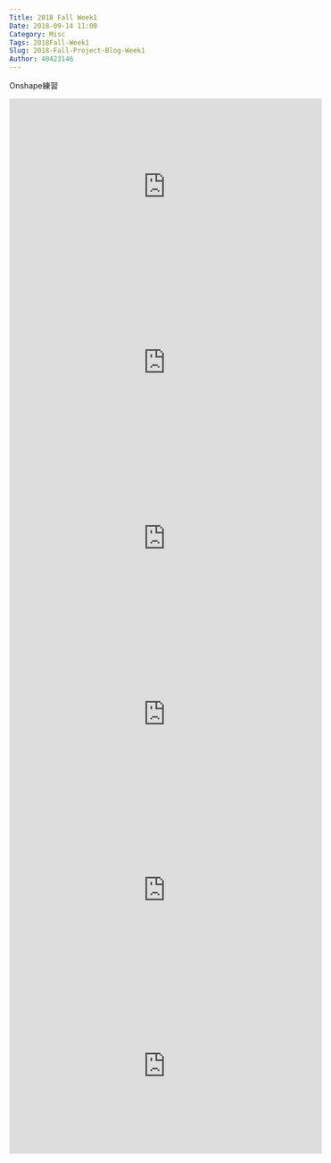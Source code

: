 ```yaml
---
Title: 2018 Fall Week1
Date: 2018-09-14 11:00
Category: Misc
Tags: 2018Fall-Week1
Slug: 2018-Fall-Project-Blog-Week1
Author: 40423146
---
```




<!-- PELICAN_END_SUMMARY -->
Onshape練習
<iframe width="560" height="315" src="https://www.youtube.com/embed/eOW8KIU9KUM" frameborder="0" allow="autoplay; encrypted-media" allowfullscreen></iframe>

<iframe width="560" height="315" src="https://www.youtube.com/embed/PEwP2e0kzas" frameborder="0" allow="autoplay; encrypted-media" allowfullscreen></iframe>

<iframe width="560" height="315" src="https://www.youtube.com/embed/wkGMdk4IwUE" frameborder="0" allow="autoplay; encrypted-media" allowfullscreen></iframe>

<iframe width="560" height="315" src="https://www.youtube.com/embed/4VWZb1Z-Ees" frameborder="0" allow="autoplay; encrypted-media" allowfullscreen></iframe>

<iframe width="560" height="315" src="https://www.youtube.com/embed/KJW6KJMQwbE" frameborder="0" allow="autoplay; encrypted-media" allowfullscreen></iframe>

<iframe width="560" height="315" src="https://www.youtube.com/embed/y6gJ37V9vFc" frameborder="0" allow="autoplay; encrypted-media" allowfullscreen></iframe>

